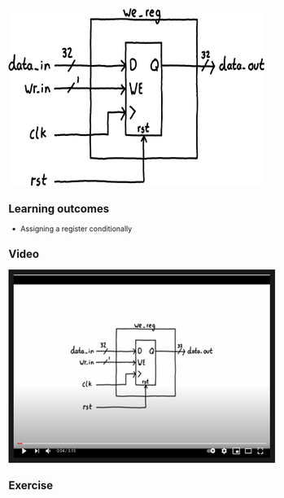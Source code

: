 <p align="center">
  <img height="350" src="misc/circuit.png" />
</p>

## Learning outcomes
* Assigning a register conditionally 

## Video 
<p align="center">
	<a href="http://www.youtube.com/watch?feature=player_embedded&v=rLxE8sf2zPM
	" target="_blank"><img src="misc/video_thumb.png" 
	alt="Lesson Video" width="510" height="360" border="10" /></a>
</p>

## Exercise


